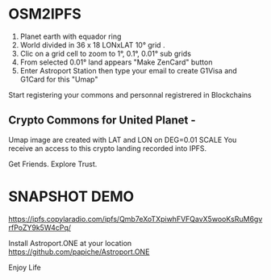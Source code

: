 # OSM2IPFS

1. Planet earth with equador ring
2. World divided in 36 x 18 LONxLAT 10° grid .
3. Clic on a grid cell to zoom to 1°, 0.1°, 0.01° sub grids
4. From selected 0.01° land appears "Make ZenCard" button
5. Enter Astroport Station then type your email to create G1Visa and G1Card for this "Umap"


Start registering your commons and personnal registrered in Blockchains

## Crypto Commons for United Planet -

Umap image are created with LAT and LON on DEG=0.01 SCALE
You receive an access to this crypto landing recorded into IPFS.

Get Friends.
Explore Trust.

# SNAPSHOT DEMO
https://ipfs.copylaradio.com/ipfs/Qmb7eXoTXpiwhFVFQavX5wooKsRuM6gvrfPoZY9k5W4cPq/

Install Astroport.ONE at your location
https://github.com/papiche/Astroport.ONE

Enjoy Life
